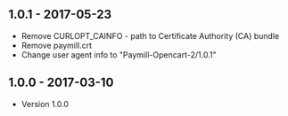 ## 1.0.1 - 2017-05-23

* Remove CURLOPT_CAINFO - path to Certificate Authority (CA) bundle
* Remove paymill.crt
* Change user agent info to "Paymill-Opencart-2/1.0.1"

## 1.0.0 - 2017-03-10

* Version 1.0.0
